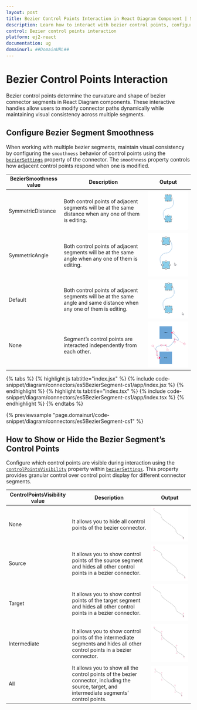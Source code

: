 ```yaml
---
layout: post
title: Bezier Control Points Interaction in React Diagram Component | Syncfusion®
description: Learn how to interact with bezier control points, configure smoothness settings, and control visibility in Syncfusion® React Diagram Component.
control: Bezier control points interaction
platform: ej2-react
documentation: ug
domainurl: ##DomainURL##
---
```


# Bezier Control Points Interaction

Bezier control points determine the curvature and shape of bezier connector segments in React Diagram components. These interactive handles allow users to modify connector paths dynamically while maintaining visual consistency across multiple segments.

## Configure Bezier Segment Smoothness

When working with multiple bezier segments, maintain visual consistency by configuring the `smoothness` behavior of control points using the [`bezierSettings`](https://ej2.syncfusion.com/react/documentation/api/diagram/bezierSettingsModel/) property of the connector. The `smoothness` property controls how adjacent control points respond when one is modified.

| BezierSmoothness value | Description | Output |
|-------- | -------- | -------- |
| SymmetricDistance| Both control points of adjacent segments will be at the same distance when any one of them is editing. | ![Symmetric distance](images/Symmetric-distance.gif) |
| SymmetricAngle | Both control points of adjacent segments will be at the same angle when any one of them is editing. | ![Symmetric Angle](images/symmetric-Angle.gif) |
| Default | Both control points of adjacent segments will be at the same angle and same distance when any one of them is editing. | ![Default](images/DefaultSymmetric.gif) |
| None | Segment’s control points are interacted independently from each other. | ![None](images/SymmetricNoneImage.png) |

{% tabs %}
{% highlight js tabtitle="index.jsx" %}
{% include code-snippet/diagram/connectors/es5BezierSegment-cs1/app/index.jsx %}
{% endhighlight %}
{% highlight ts tabtitle="index.tsx" %}
{% include code-snippet/diagram/connectors/es5BezierSegment-cs1/app/index.tsx %}
{% endhighlight %}
{% endtabs %}

 {% previewsample "page.domainurl/code-snippet/diagram/connectors/es5BezierSegment-cs1" %}

## How to Show or Hide the Bezier Segment’s Control Points

Configure which control points are visible during interaction using the [`controlPointsVisibility`](https://ej2.syncfusion.com/react/documentation/api/diagram/controlPointsVisibility/) property within [`bezierSettings`](https://ej2.syncfusion.com/react/documentation/api/diagram/bezierSettingsModel/). This property provides granular control over control point display for different connector segments.

| ControlPointsVisibility value | Description | Output |
|-------- | -------- | -------- |
| None |It allows you to hide all control points of the bezier connector. | ![ControlPointsVisibility None](images/controlPointVisibilityNone.png) |
| Source | It allows you to show control points of the source segment and hides all other control points in a bezier connector. | ![ControlPointsVisibility Source](images/controlPointVisibilitySource.png) |
| Target | It allows you to show control points of the target segment and hides all other control points in a bezier connector. | ![ControlPointsVisibility Target](images/controlPointVisibilityTarget.png) |
| Intermediate | It allows you to show control points of the intermediate segments and hides all other control points in a bezier connector.| ![ControlPointsVisibility Intermediate](images/controlPointVisibilityIntermediate.png) |
| All | It allows you to show all the control points of the bezier connector, including the source, target, and intermediate segments’ control points. | ![ControlPointsVisibility All](images/controlPointVisibilityAll.png) |
